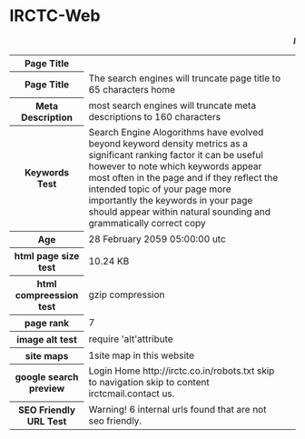 # IRCTC-Web
<html>
<body>
<table>
<marquee><b><i>IRCTC</i></b></marquee>
<tr>
<th><b>Page Title</b></th>
</tr>
<tr>
<th>Page Title</th>
<td>The search engines will truncate page title to 65 characters home </td>
</tr>
<tr>
<th>Meta Description</th>
<td>most search engines will truncate meta descriptions to 160 characters<td>
</tr>
<tr>
<th>Keywords Test</th>
<td>Search Engine Alogorithms have evolved beyond keyword density metrics as a significant ranking factor it can be useful however to note which keywords appear most often in the page and if they reflect the intended topic of your page more importantly the keywords in your page should appear within natural sounding and grammatically correct copy</td>
</tr>
<tr>
<th>Age</th>
<td>28 February 2059 05:00:00 utc</td>
</tr>
<tr>
<th>html page size test</th>
<td>10.24 KB</td>
</tr>
<tr>
<th>html compreession test</th>
<td>gzip compression</td>
</tr>
<tr>
<th>page rank</th>
<td>7</td>
</tr>
<tr>
<th>image alt test</th>
<td>require 'alt'attribute</td>
</tr>
<tr>
<th>site maps</th>
<td>1site map in this website</td>
</tr>
<tr>
<th>google search preview</th>
<td>Login Home  http://irctc.co.in/robots.txt  skip to navigation skip to content irctcmail.contact us.</td>
</tr>
<tr>
<th>SEO Friendly URL Test</th>
<td>Warning! 6 internal urls found that are not seo friendly.</td>
</tr>
</table>
</body>
</html>
